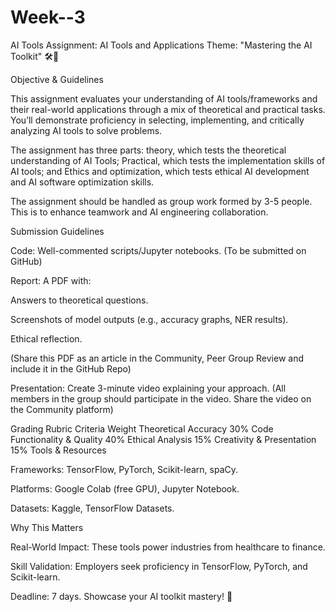 # Week--3
AI Tools Assignment: AI Tools and Applications
Theme: "Mastering the AI Toolkit" 🛠️🧠

Objective & Guidelines

This assignment evaluates your understanding of AI tools/frameworks and their real-world applications through a mix of theoretical and practical tasks. You’ll demonstrate proficiency in selecting, implementing, and critically analyzing AI tools to solve problems.

The assignment has three parts: theory, which tests the theoretical understanding of AI Tools; Practical, which tests the implementation skills of AI tools; and Ethics and optimization, which tests ethical AI development and AI software optimization skills. 

The assignment should be handled as group work formed by 3-5 people. This is to enhance teamwork and AI engineering collaboration.

Submission Guidelines

Code: Well-commented scripts/Jupyter notebooks. (To be submitted on GitHub)

Report: A PDF with:

Answers to theoretical questions. 

Screenshots of model outputs (e.g., accuracy graphs, NER results).

Ethical reflection.

(Share this PDF as an article in the Community, Peer Group Review and include it in the GitHub Repo)

Presentation: Create 3-minute video explaining your approach. (All members in the group should participate in the video. Share the video on the Community platform)

Grading Rubric
Criteria	Weight
Theoretical Accuracy	30%
Code Functionality & Quality	40%
Ethical Analysis	15%
Creativity & Presentation	15%
Tools & Resources

Frameworks: TensorFlow, PyTorch, Scikit-learn, spaCy.

Platforms: Google Colab (free GPU), Jupyter Notebook.

Datasets: Kaggle, TensorFlow Datasets.

Why This Matters

Real-World Impact: These tools power industries from healthcare to finance.

Skill Validation: Employers seek proficiency in TensorFlow, PyTorch, and Scikit-learn.

Deadline: 7 days. Showcase your AI toolkit mastery! 🚀
